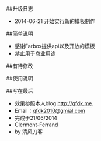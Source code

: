 ##升级日志
* 2014-06-21 开始实行新的模板制作

##简单说明
* 感谢Farbox提供api以及开放的模板
* 禁止用于商业用途

##有待修改


##使用说明


##写在最后
* 效果参照本人blog <http://qfdk.me>.
* Email：<qfdk2010@gmial.com>
* 完成于21/06/2014
* Clermont-Ferrand
* by 清风刀客
